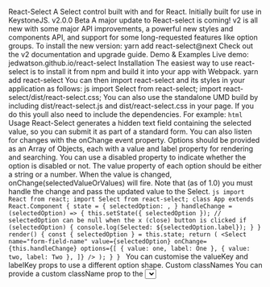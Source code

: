 React-Select A Select control built with and for React. Initially built for use in KeystoneJS. v2.0.0 Beta A major update to React-select is coming! v2 is all new with some major API improvements, a powerful new styles and components API, and support for some long-requested features like option groups. To install the new version: yarn add react-select@next Check out the v2 documentation and upgrade guide. Demo & Examples Live demo: jedwatson.github.io/react-select Installation The easiest way to use react-select is to install it from npm and build it into your app with Webpack. yarn add react-select You can then import react-select and its styles in your application as follows: js import Select from react-select; import react-select/dist/react-select.css; You can also use the standalone UMD build by including dist/react-select.js and dist/react-select.css in your page. If you do this youll also need to include the dependencies. For example: ```html ``` Usage React-Select generates a hidden text field containing the selected value, so you can submit it as part of a standard form. You can also listen for changes with the onChange event property. Options should be provided as an Array of Objects, each with a value and label property for rendering and searching. You can use a disabled property to indicate whether the option is disabled or not. The value property of each option should be either a string or a number. When the value is changed, onChange(selectedValueOrValues) will fire. Note that (as of 1.0) you must handle the change and pass the updated value to the Select. ```js import React from react; import Select from react-select; class App extends React.Component { state = { selectedOption: , } handleChange = (selectedOption) => { this.setState({ selectedOption }); // selectedOption can be null when the x (close) button is clicked if (selectedOption) { console.log(Selected: ${selectedOption.label}); } } render() { const { selectedOption } = this.state; return ( <Select name="form-field-name" value={selectedOption} onChange={this.handleChange} options={[ { value: one, label: One }, { value: two, label: Two }, ]} /> ); } } ``` You can customise the valueKey and labelKey props to use a different option shape. Custom classNames You can provide a custom className prop to the <Select> component, which will be added to the base .Select className for the outer container. The built-in Options renderer also support custom classNames, just add a className property to objects in the options array. Multiselect options You can enable multi-value selection by setting multi={true}. In this mode: Selected options will be removed from the dropdown menu by default. If you want them to remain in the list, set removeSelected={false} The selected values are submitted in multiple <input type="hidden"> fields, use the joinValues prop to submit joined values in a single field instead The values of the selected items are joined using the delimiter prop to create the input value when joinValues is true A simple value, if provided, will be split using the delimiter prop The onChange event provides an array of selected options or a comma-separated string of values (eg "1,2,3") if simpleValue is true By default, only options in the options array can be selected. Use the Creatable Component (which wraps Select) to allow new options to be created if they do not already exist. Hitting comma (,), ENTER or TAB will add a new option. Versions 0.9.x and below provided a boolean attribute on the Select Component (allowCreate) to achieve the same functionality. It is no longer available starting with version 1.0.0. By default, selected options can be cleared. To disable the possibility of clearing a particular option, add clearableValue: false to that option: js var options = [ { value: one, label: One }, { value: two, label: Two, clearableValue: false } ]; Note: the clearable prop of the Select component should also be set to false to prevent allowing clearing all fields at once Accessibility Note Selected values arent focus targets, which means keyboard users cant tab to them, and are restricted to removing them using backspace in order. This isnt ideal and Im looking at other options for the future; in the meantime if you want to use a custom valueComponent that implements tabIndex and keyboard event handling, see #2098 for an example. Async options If you want to load options asynchronously, use the Async export and provide a loadOptions Function. The function takes two arguments String input, Function callbackand will be called when the input text is changed. When your async process finishes getting the options, pass them to callback(err, data) in a Object { options: [] }. The select control will intelligently cache options for input strings that have already been fetched. The cached result set will be filtered as more specific searches are input, so if your async process would only return a smaller set of results for a more specific query, also pass complete: true in the callback object. Caching can be disabled by setting cache to false (Note that complete: true will then have no effect). Unless you specify the property autoload={false} the control will automatically load the default set of options (i.e. for input:) when it is mounted. ```js import { Async } from react-select; const getOptions = (input, callback) => { setTimeout(() => { callback(null, { options: [ { value: one, label: One }, { value: two, label: Two } ], // CAREFUL! Only set this to true when there are no more options, // or more specific queries will not be sent to the server. complete: true }); }, 500); }; ``` Note about filtering async options The Async component doesnt change the default behaviour for filtering the options based on user input, but if youre already filtering the options server-side you may want to customise or disable this feature (see filtering options below). For example, if you would like to completely disable client side filtering, you can do so with: js filterOptions={(options, filter, currentValues) => { // Do no filtering, just return all options return options; }} Async options with Promises loadOptions supports Promises, which can be used in very much the same way as callbacks. Everything that applies to loadOptions with callbacks still applies to the Promises approach (e.g. caching, autoload, ...) An example using the fetch API and ES6 syntax, with an API that returns an object like: ```js import { Async } from react-select; / * assuming the API returns something like this: * const json = [ * { value: one, label: One }, * { value: two, label: Two } * ] / const getOptions = (input) => { return fetch(/users/${input}.json) .then((response) => { return response.json(); }).then((json) => { return { options: json }; }); } ``` Async options loaded externally If you want to load options asynchronously externally from the Select component, you can have the Select component show a loading spinner by passing in the isLoading prop set to true. ```js import Select from react-select; let isLoadingExternally = true; ``` User-created tags The Creatable component enables users to create new tags within react-select. It decorates a Select and so it supports all of the default properties (eg single/multi mode, filtering, etc) in addition to a couple of custom ones (shown below). The easiest way to use it is like so: ```js import { Creatable } from react-select; function render (selectProps) { return ; }; ``` Combining Async and Creatable Use the AsyncCreatable HOC if you want both async and creatable functionality. It ties Async and Creatable components together and supports a union of their properties (listed above). Use it as follows: ```js import { AsyncCreatable } from react-select; function render (props) { // props can be a mix of Async, Creatable, and Select properties return ( ); } ``` Filtering options You can control how options are filtered with the following props: matchPos: "start" or "any": whether to match the text entered at the start or any position in the option value matchProp: "label", "value" or "any": whether to match the value, label or both values of each option when filtering ignoreCase: Boolean: whether to ignore case or match the text exactly when filtering ignoreAccents: Boolean: whether to ignore accents on characters like ø or å matchProp and matchPos both default to "any". ignoreCase defaults to true. ignoreAccents defaults to true. Advanced filters You can also completely replace the method used to filter either a single option, or the entire options array (allowing custom sort mechanisms, etc.) filterOption: function(Object option, String filter) returns Boolean. Will override matchPos, matchProp, ignoreCase and ignoreAccents options. filterOptions: function(Array options, String filter, Array currentValues) returns Array filteredOptions. Will override filterOption, matchPos, matchProp, ignoreCase and ignoreAccents options. For multi-select inputs, when providing a custom filterOptions method, remember to exclude current values from the returned array of options. Filtering large lists The default filterOptions method scans the options array for matches each time the filter text changes. This works well but can get slow as the options array grows to several hundred objects. For larger options lists a custom filter function like react-select-fast-filter-options will produce better results. Efficiently rendering large lists with windowing The menuRenderer property can be used to override the default drop-down list of options. This should be done when the list is large (hundreds or thousands of items) for faster rendering. Windowing libraries like react-virtualized can then be used to more efficiently render the drop-down menu like so. The easiest way to do this is with the react-virtualized-select HOC. This component decorates a Select and uses the react-virtualized VirtualScroll component to render options. Demo and documentation for this component are available here. You can also specify your own custom renderer. The custom menuRenderer property accepts the following named parameters: | Parameter | Type | Description | |:---|:---|:---| | focusedOption | Object | The currently focused option; should be visible in the menu by default. | | focusOption | Function | Callback to focus a new option; receives the option as a parameter. | | labelKey | String | Option labels are accessible with this string key. | | optionClassName | String | The className that gets used for options | | optionComponent | ReactClass | The react component that gets used for rendering an option | | optionRenderer | Function | The function that gets used to render the content of an option | | options | Array<Object> | Ordered array of options to render. | | selectValue | Function | Callback to select a new option; receives the option as a parameter. | | valueArray | Array<Object> | Array of currently selected options. | Updating input values with onInputChange You can manipulate the input by providing a onInputChange callback that returns a new value. Please note: When you want to use onInputChange only to listen to the input updates, you still have to return the unchanged value! ```js function cleanInput(inputValue) { // Strip all non-number characters from the input return inputValue.replace(/[^0-9]/g, ""); } ``` Overriding default key-down behaviour with onInputKeyDown Select listens to keyDown events to select items, navigate drop-down list via arrow keys, etc. You can extend or override this behaviour by providing a onInputKeyDown callback. ```js function onInputKeyDown(event) { switch (event.keyCode) { case 9: // TAB // Extend default TAB behaviour by doing something here break; case 13: // ENTER // Override default ENTER behaviour by doing stuff here and then preventing default event.preventDefault(); break; } } ``` Select Props | Property | Type | Default | Description | |:---|:---|:---|:---| | aria-describedby | string | undefined | HTML ID(s) of element(s) that should be used to describe this input (for assistive tech) | | aria-label | string | undefined | Aria label (for assistive tech) | | aria-labelledby | string | undefined | HTML ID of an element that should be used as the label (for assistive tech) | | arrowRenderer | function | undefined | Renders a custom drop-down arrow to be shown in the right-hand side of the select: arrowRenderer({ onMouseDown, isOpen }). Wont render when set to null | autoBlur | boolean | false | Blurs the input element after a selection has been made. Handy for lowering the keyboard on mobile devices | | autofocus | boolean | undefined | deprecated; use the autoFocus prop instead | | autoFocus | boolean | undefined | autofocus the component on mount | | autoload | boolean | true | whether to auto-load the default async options set | | autosize | boolean | true | If enabled, the input will expand as the length of its value increases | | backspaceRemoves | boolean | true | whether pressing backspace removes the last item when there is no input value (Also see related prop deleteRemoves) | | backspaceToRemoveMessage | string | Press backspace to remove {last label} | prompt shown in input when at least one option in a multiselect is shown, set to to clear | | className | string | undefined | className for the outer element | | clearable | boolean | true | should it be possible to reset value | | clearAllText | string | Clear all | title for the "clear" control when multi is true | | clearRenderer | function | undefined | Renders a custom clear to be shown in the right-hand side of the select when clearable true: clearRenderer() | | clearValueText | string | Clear value | title for the "clear" control | | closeOnSelect | boolean | true | whether to close the menu when a value is selected | deleteRemoves | boolean | true | whether pressing delete key removes the last item when there is no input value. (Also see related prop backspaceRemoves) | | delimiter | string | , | delimiter to use to join multiple values | | disabled | boolean | false | whether the Select is disabled or not | | escapeClearsValue | boolean | true | whether escape clears the value when the menu is closed | | filterOption | function | undefined | method to filter a single option (option, filterString) => boolean | | filterOptions | boolean or function | undefined | boolean to enable default filtering or function to filter the options array ([options], filterString, [values]) => [options] | | id | string | undefined | html id to set on the input element for accessibility or tests | ignoreAccents | boolean | true | whether to strip accents when filtering | | ignoreCase | boolean | true | whether to perform case-insensitive filtering | | inputProps | object | undefined | custom attributes for the Input (in the Select-control) e.g: {data-foo: bar} | | inputRenderer | function | undefined | renders a custom input component | | instanceId | string | increment | instance ID used internally to set html ids on elements for accessibility, specify for universal rendering | | isLoading | boolean | false | whether the Select is loading externally or not (such as options being loaded) | | joinValues | boolean | false | join multiple values into a single hidden input using the delimiter | | labelKey | string | label | the option property to use for the label | | matchPos | string | any | (any, start) match the start or entire string when filtering | | matchProp | string | any | (any, label, value) which option property to filter on | | menuBuffer | number | 0 | buffer of px between the base of the dropdown and the viewport to shift if menu doesnt fit in viewport | | menuContainerStyle | object | undefined | optional style to apply to the menu container | | menuRenderer | function | undefined | Renders a custom menu with options; accepts the following named parameters: menuRenderer({ focusedOption, focusOption, options, selectValue, valueArray }) | | menuStyle | object | undefined | optional style to apply to the menu | | multi | boolean | undefined | multi-value input | | name | string | undefined | field name, for hidden <input /> tag | | noResultsText | string | No results found | placeholder displayed when there are no matching search results or a falsy value to hide it (can also be a react component) | | onBlur | function | undefined | onBlur handler: function(event) {} | | onBlurResetsInput | boolean | true | Whether to clear input on blur or not. If set to false, it only works if onCloseResetsInput is false as well. | | onChange | function | undefined | onChange handler: function(newOption) {} | | onClose | function | undefined | handler for when the menu closes: function () {} | | onCloseResetsInput | boolean | true | whether to clear input when closing the menu through the arrow | | onFocus | function | undefined | onFocus handler: function(event) {} | | onInputChange | function | undefined | onInputChange handler/interceptor: function(inputValue: string): string | | onInputKeyDown | function | undefined | input keyDown handler; call event.preventDefault() to override default Select behaviour: function(event) {} | | onMenuScrollToBottom | function | undefined | called when the menu is scrolled to the bottom | | onOpen | function | undefined | handler for when the menu opens: function () {} | | onSelectResetsInput | boolean | true | whether the input value should be reset when options are selected. Also input value will be set to empty if onSelectResetsInput=true and Select will get new value that not equal previous value. | | onValueClick | function | undefined | onClick handler for value labels: function (value, event) {} | | openOnClick | boolean | true | open the options menu when the control is clicked (requires searchable = true) | | openOnFocus | boolean | false | open the options menu when the control gets focus | | optionClassName | string | undefined | additional class(es) to apply to the elements | | optionComponent | function | undefined | option component to render in dropdown | | optionRenderer | function | undefined | custom function to render the options in the menu | | options | array | undefined | array of options | | removeSelected | boolean | true | whether the selected option is removed from the dropdown on multi selects | | pageSize | number | 5 | number of options to jump when using page up/down keys | | placeholder | string or node | Select ... | field placeholder, displayed when theres no value | | required | boolean | false | applies HTML5 required attribute when needed | | resetValue | any | null | value to set when the control is cleared | | rtl | boolean | false | use react-select in right-to-left direction | | scrollMenuIntoView | boolean | true | whether the viewport will shift to display the entire menu when engaged | | searchable | boolean | true | whether to enable searching feature or not | | searchPromptText | string or node | Type to search | label to prompt for search input | | simpleValue | boolean | false | pass the value to onChange as a string | | style | object | undefined | optional styles to apply to the control | | tabIndex | string or number | undefined | tabIndex of the control | | tabSelectsValue | boolean | true | whether to select the currently focused value when the [tab] key is pressed | | trimFilter | boolean | true | whether to trim whitespace from the filter value | | value | any | undefined | initial field value | | valueComponent | function | | function which returns a custom way to render/manage the value selected <CustomValue /> | | valueKey | string | value | the option property to use for the value | | valueRenderer | function | undefined | function which returns a custom way to render the value selected function (option) {} | | wrapperStyle | object | undefined | optional styles to apply to the component wrapper | Async Props | Property | Type | Default | Description | |:---|:---|:---|:---| | autoload | boolean | true | automatically call the loadOptions prop on-mount | | cache | object | undefined | Sets the cache object used for options. Set to false if you would like to disable caching. | loadingPlaceholder | string or node | Loading... | label to prompt for loading search result | | loadOptions | function | undefined | function that returns a promise or calls a callback with the options: function(input, [callback]) | Creatable properties | Property | Type | Description | :---|:---|:---| | children | function | Child function responsible for creating the inner Select component. This component can be used to compose HOCs (eg Creatable and Async). Expected signature: (props: Object): PropTypes.element | | isOptionUnique | function | Searches for any matching option within the set of options. This function prevents duplicate options from being created. By default this is a basic, case-sensitive comparison of label and value. Expected signature: ({ option: Object, options: Array, labelKey: string, valueKey: string }): boolean | | isValidNewOption | function | Determines if the current input text represents a valid option. By default any non-empty string will be considered valid. Expected signature: ({ label: string }): boolean | | newOptionCreator | function | Factory to create new option. Expected signature: ({ label: string, labelKey: string, valueKey: string }): Object | | onNewOptionClick | function | new option click handler, it calls when new option has been selected. function(option) {} | | shouldKeyDownEventCreateNewOption | function | Decides if a keyDown event (eg its keyCode) should result in the creation of a new option. ENTER, TAB and comma keys create new options by default. Expected signature: ({ keyCode: number }): boolean | | promptTextCreator | function | Factory for overriding default option creator prompt label. By default it will read Create option "{label}". Expected signature: (label: String): String | | showNewOptionAtTop | boolean | true: (Default) Show new option at top of list false: Show new option at bottom of list | Methods Use the focus() method to give the control focus. All other methods on <Select> elements should be considered private. js // focuses the input element <instance>.focus(); Contributing See our CONTRIBUTING.md for information on how to contribute. Thanks to the projects this was inspired by: Selectize (in terms of behaviour and user experience), React-Autocomplete (as a quality React Combobox implementation), as well as other select controls including Chosen and Select2. License MIT Licensed. Copyright (c) Jed Watson 2018.